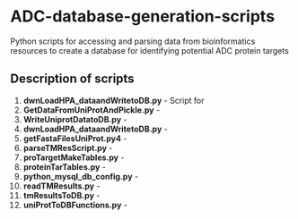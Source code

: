 # ADC-database-generation-scripts
Python scripts for accessing and parsing data from bioinformatics resources to create a database for identifying potential ADC protein targets

## Description of scripts
1) **dwnLoadHPA_dataandWritetoDB.py** - Script for
2) **GetDataFromUniProtAndPickle.py** -
3) **WriteUniprotDatatoDB.py** -
4) **dwnLoadHPA_dataandWritetoDB.py** -
5) **getFastaFilesUniProt.py4** -
6) **parseTMResScript.py** -
7) **proTargetMakeTables.py** -
8) **proteinTarTables.py** -
9) **python_mysql_db_config.py** -
10) **readTMResults.py** -
11) **tmResultsToDB.py** -
12) **uniProtToDBFunctions.py** -
